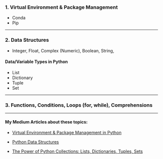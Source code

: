 

### 1. Virtual Environment & Package Management
- Conda
- Pip


_____________________________
### 2. Data Structures
- Integer, Float, Complex (Numeric), Boolean, String, 

#### Data/Variable Types in Python
- List
- Dictionary
- Tuple
- Set


_____________________________
### 3. Functions, Conditions, Loops (for, while), Comprehensions

_____________________________

#### My Medium Articles about these topics:

- [Virtual Environment & Package Management in Python](https://medium.com/datadriveninvestor/virtual-environment-package-management-in-python-d26bed04370c)

- [Python Data Structures](https://medium.com/@gozdemadendere/python-data-structures-1cd4dcf3ef02)

- [The Power of Python Collections: Lists, Dictionaries, Tuples, Sets](https://medium.com/@gozdemadendere/python-collections-a-comprehensive-guide-0bdefbf0dae0)
